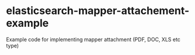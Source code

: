 # elasticsearch-mapper-attachement-example
Example code for implementing mapper attachment (PDF, DOC, XLS etc type)
